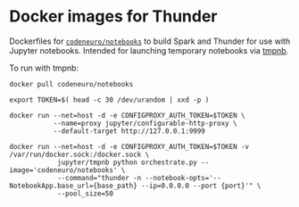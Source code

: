 # Docker images for Thunder

Dockerfiles for [`codeneuro/notebooks`](https://registry.hub.docker.com/u/codeneuro/notebooks/) to build Spark and Thunder for use with Jupyter notebooks. Intended for launching temporary notebooks via [tmpnb](https://github.com/jupyter/tmpnb).

To run with tmpnb:

```
docker pull codeneuro/notebooks

export TOKEN=$( head -c 30 /dev/urandom | xxd -p )

docker run --net=host -d -e CONFIGPROXY_AUTH_TOKEN=$TOKEN \
           --name=proxy jupyter/configurable-http-proxy \
           --default-target http://127.0.0.1:9999

docker run --net=host -d -e CONFIGPROXY_AUTH_TOKEN=$TOKEN -v /var/run/docker.sock:/docker.sock \
            jupyter/tmpnb python orchestrate.py --image='codeneuro/notebooks' \
            --command="thunder -n --notebook-opts='--NotebookApp.base_url={base_path} --ip=0.0.0.0 --port {port}'" \ 
            --pool_size=50
```


